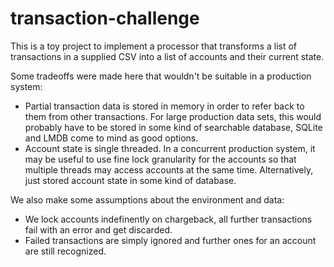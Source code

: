 # transaction-challenge

This is a toy project to implement a processor that transforms a list of transactions in a supplied CSV into a list of accounts and their current state.

Some tradeoffs were made here that wouldn't be suitable in a production system:
- Partial transaction data is stored in memory in order to refer back to them from other transactions. For large production data sets, this would probably have to be stored in some kind of searchable database, SQLite and LMDB come to mind as good options.
- Account state is single threaded. In a concurrent production system, it may be useful to use fine lock granularity for the accounts so that multiple threads may access accounts at the same time. Alternatively, just stored account state in some kind of database.

We also make some assumptions about the environment and data:
- We lock accounts indefinently on chargeback, all further transactions fail with an error and get discarded.
- Failed transactions are simply ignored and further ones for an account are still recognized.
